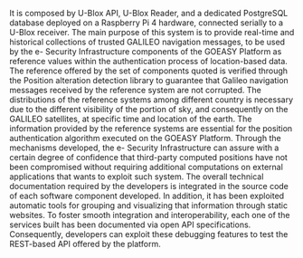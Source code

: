 It is composed by U-Blox API, U-Blox Reader, and a dedicated PostgreSQL database deployed on
a Raspberry Pi 4 hardware, connected serially to a U-Blox receiver. The main purpose of this system is to
provide real-time and historical collections of trusted GALILEO navigation messages, to be used by the e-
Security Infrastructure components of the GOEASY Platform as reference values within the authentication
process of location-based data. The reference offered by the set of components quoted is verified through the
Position alteration detection library to guarantee that Galileo navigation messages received by the reference
system are not corrupted. The distributions of the reference systems among different country is necessary due
to the different visibility of the portion of sky, and consequently on the GALILEO satellites, at specific time and
location of the earth. The information provided by the reference systems are essential for the position
authentication algorithm executed on the GOEASY Platform. Through the mechanisms developed, the e-
Security Infrastructure can assure with a certain degree of confidence that third-party computed positions have
not been compromised without requiring additional computations on external applications that wants to exploit
such system. The overall technical documentation required by the developers is integrated in the source code
of each software component developed. In addition, it has been exploited automatic tools for grouping and
visualizing that information through static websites. To foster smooth integration and interoperability, each one
of the services built has been documented via open API specifications. Consequently, developers can exploit
these debugging features to test the REST-based API offered by the platform.
